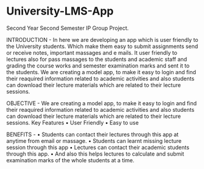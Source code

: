 # University-LMS-App
Second Year Second Semester IP Group Project.

INTRODUCTION -
In here we are developing an app which is user friendly to the University students. Which make them 
easy to submit assignments send or receive notes, important massages and e mails. It user friendly to 
lectures also for pass massages to the students and academic staff and grading the course works and 
semester examination marks and sent it to the students. 
We are creating a model app, to make it easy to login and find their reaquired information related to 
academic activities and also students can download their lecture materials which are related to their 
lecture sessions.

OBJECTIVE -
We are creating a model app, to make it easy to login and find their reaquired information related to 
academic activities and also students can download their lecture materials which are related to their 
lecture sessions. 
Key Features 
• User Friendly 
• Easy to use


BENEFITS -
• Students can contact their lectures through this app at anytime from email or massage.
• Students can learnt missing lecture session through this app
• Lectures can contact their academic students through this app.
• And also this helps lectures to calculate and submit examination marks of the whole students 
at a time.

